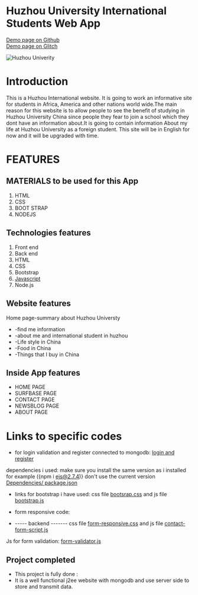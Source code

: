 # Huzhou University International Students Web App
<p align="left">
   <a href="https://captaincheq.github.io/Huzhou-University-International-students-Web-App/">Demo page on Github</a> <br>
   <a href="https://captaincheq-huzhou-university-international-students-web-app-1.glitch.me/">Demo page on Glitch</a>
  
   </p>

<p align="left"><img alt="Huzhou Univerity" src="http://www.indeed.com/cmp/_s/logos/52523796db7dd9ba"></p>


# Introduction
This is a Huzhou International website. It is going to work an informative site for students in Africa, America and other nations world wide.The main reason for this website is to allow people to see the benefit of studying in Huzhou University China since people they fear to join a school which they dont have an information about.It is going to contain information  About my life at Huzhou University as a foreign student. This site will be in English for now and it will be upgraded with time.

# FEATURES

##  MATERIALS to be used for this App
1. HTML
2. CSS
3. BOOT STRAP
4. NODEJS

## Technologies features
1. Front end
2. Back end
3. HTML
4. CSS
5. Bootstrap
6. [Javascript](https://github.com/Captaincheq/Huzhou-University-International-students-Web-App/tree/master/js)
7. Node.js


## Website features  
Home page-summary about Huzhou Universty
* -find me information
* -about me and international student in huzhou
* -Life style in China
* -Food in China
* -Things that I buy in China

## Inside App features
* HOME PAGE
* SURFBASE PAGE
* CONTACT PAGE
* NEWSBLOG PAGE
* ABOUT PAGE


# Links to specific codes
* for login validation and register connected to mongodb:
[login and register](https://github.com/Captaincheq/Huzhou-University-International-students-Web-App/tree/master/views)

dependencies i used: make sure you install the same version as i installed for example ({npm i ejs@2.7.4)} don't use the current version
[Dependencies/ package.json](https://github.com/Captaincheq/Huzhou-University-International-students-Web-App/blob/master/package.json)

* links for bootstrap i have used:
  css file  [bootsrap.css](https://github.com/Captaincheq/Huzhou-University-International-students-Web-App/blob/master/css/bootstrap.min.css)
  and js file  [bootstrap.js](https://github.com/Captaincheq/Huzhou-University-International-students-Web-App/blob/master/js/bootstrap.min.js)

* form responsive code:
* ----- backend -------
  css file  [form-responsive.css](https://github.com/Captaincheq/Huzhou-University-International-students-Web-App/blob/master/css/responsive.css)
 and js file [contact-form-script.js](https://github.com/Captaincheq/Huzhou-University-International-students-Web-App/blob/master/js/contact-form-script.js)

Js for form validation:
[form-validator.js](https://github.com/Captaincheq/Huzhou-University-International-students-Web-App/blob/master/js/form-validator.min.js)

## Project completed
* This project is fully done :
* It is a well functional j2ee website with mongodb and use server side to store and transmit data.


